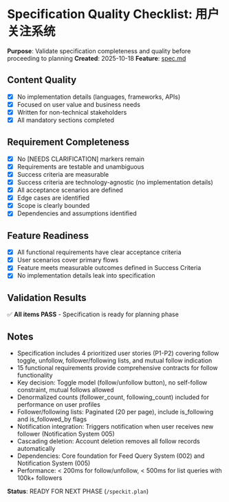 # Specification Quality Checklist: 用户关注系统

**Purpose**: Validate specification completeness and quality before proceeding to planning
**Created**: 2025-10-18
**Feature**: [spec.md](../spec.md)

## Content Quality

- [x] No implementation details (languages, frameworks, APIs)
- [x] Focused on user value and business needs
- [x] Written for non-technical stakeholders
- [x] All mandatory sections completed

## Requirement Completeness

- [x] No [NEEDS CLARIFICATION] markers remain
- [x] Requirements are testable and unambiguous
- [x] Success criteria are measurable
- [x] Success criteria are technology-agnostic (no implementation details)
- [x] All acceptance scenarios are defined
- [x] Edge cases are identified
- [x] Scope is clearly bounded
- [x] Dependencies and assumptions identified

## Feature Readiness

- [x] All functional requirements have clear acceptance criteria
- [x] User scenarios cover primary flows
- [x] Feature meets measurable outcomes defined in Success Criteria
- [x] No implementation details leak into specification

## Validation Results

✅ **All items PASS** - Specification is ready for planning phase

## Notes

- Specification includes 4 prioritized user stories (P1-P2) covering follow toggle, unfollow, follower/following lists, and mutual follow indication
- 15 functional requirements provide comprehensive contracts for follow functionality
- Key decision: Toggle model (follow/unfollow button), no self-follow constraint, mutual follows allowed
- Denormalized counts (follower_count, following_count) included for performance on user profiles
- Follower/following lists: Paginated (20 per page), include is_following and is_followed_by flags
- Notification integration: Triggers notification when user receives new follower (Notification System 005)
- Cascading deletion: Account deletion removes all follow records automatically
- Dependencies: Core foundation for Feed Query System (002) and Notification System (005)
- Performance: < 200ms for follow/unfollow, < 500ms for list queries with 100k+ followers

**Status**: READY FOR NEXT PHASE (`/speckit.plan`)
